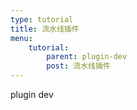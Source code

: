 ```yaml
---
type: tutorial
title: 流水线插件
menu:
    tutorial:
        parent: plugin-dev
        post: 流水线插件
---
```

plugin dev
